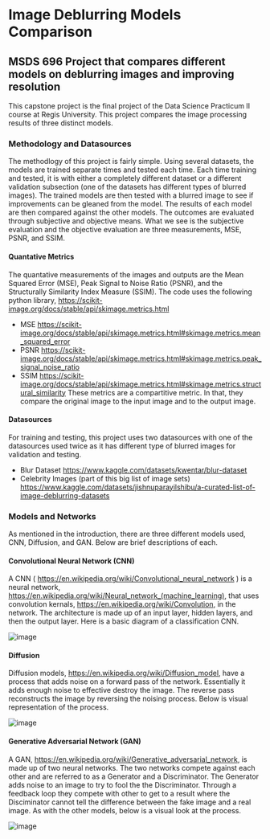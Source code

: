 # Image Deblurring Models Comparison
## MSDS 696 Project that compares different models on deblurring images and improving resolution

This capstone project is the final project of the Data Science Practicum II course at Regis University. This project compares the image processing results of three distinct models. 

### Methodology and Datasources
The methodlogy of this project is fairly simple. Using several datasets, the models are trained separate times and tested each time. Each time training and tested, it is with either a completely different dataset or a different validation subsection (one of the datasets has different types of blurred images). The trained models are then tested with a blurred image to see if improvements can be gleaned from the model. The results of each model are then compared against the other models. The outcomes are evaluated through subjective and objective means. What we see is the subjective evaluation and the objective evaluation are three measurements, MSE, PSNR, and SSIM.
#### Quantative Metrics
The quantative measurements of the images and outputs are the Mean Squared Error (MSE), Peak Signal to Noise Ratio (PSNR), and the Structurally Similarity Index Measure (SSIM). The code uses the following python library, https://scikit-image.org/docs/stable/api/skimage.metrics.html
* MSE https://scikit-image.org/docs/stable/api/skimage.metrics.html#skimage.metrics.mean_squared_error
* PSNR https://scikit-image.org/docs/stable/api/skimage.metrics.html#skimage.metrics.peak_signal_noise_ratio
* SSIM https://scikit-image.org/docs/stable/api/skimage.metrics.html#skimage.metrics.structural_similarity
These metrics are a compartitive metric. In that, they compare the original image to the input image and to the output image.
#### Datasources
For training and testing, this project uses two datasources with one of the datasources used twice as it has different type of blurred images for validation and testing.
* Blur Dataset https://www.kaggle.com/datasets/kwentar/blur-dataset
* Celebrity Images (part of this big list of image sets) https://www.kaggle.com/datasets/jishnuparayilshibu/a-curated-list-of-image-deblurring-datasets

### Models and Networks
As mentioned in the introduction, there are three different models used, CNN, Diffusion, and GAN. Below are brief descriptions of each.
#### Convolutional Neural Network (CNN)
A CNN ( https://en.wikipedia.org/wiki/Convolutional_neural_network ) is a neural network, https://en.wikipedia.org/wiki/Neural_network_(machine_learning), that uses convolution kernals, https://en.wikipedia.org/wiki/Convolution, in the network. The architecture is made up of an input layer, hidden layers, and then the output layer. Here is a basic diagram of a classification CNN.

![image](https://github.com/user-attachments/assets/3bf9ac42-c92f-442e-9fa7-55cf143bd534)

#### Diffusion
Diffusion models, https://en.wikipedia.org/wiki/Diffusion_model, have a process that adds noise on a forward pass of the network. Essentially it adds enough noise to effective destroy the image. The reverse pass reconstructs the image by reversing the noising process. Below is visual representation of the process.

![image](https://github.com/user-attachments/assets/0cf31d2a-0bcc-4e0b-9db8-e6f0c80fc480)

#### Generative Adversarial Network (GAN)
A GAN, https://en.wikipedia.org/wiki/Generative_adversarial_network, is made up of two neural networks. The two networks compete against each other and are referred to as a Generator and a Discriminator. The Generator adds noise to an image to try to fool the the Discriminator. Through a feedback loop they compete with other to get to a result where the Disciminator cannot tell the difference between the fake image and a real image. As with the other models, below is a visual look at the process.

![image](https://github.com/user-attachments/assets/1ac9b98a-0786-49f2-89da-65416b7358d4)





